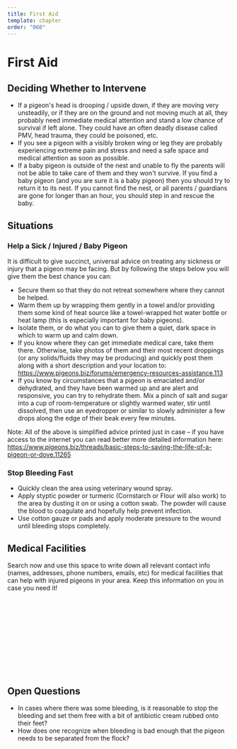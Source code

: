 ```yaml
---
title: First Aid
template: chapter
order: "060"
---
```


# First Aid

## Deciding Whether to Intervene

- If a pigeon's head is drooping / upside down, if they are moving very unsteadily, or if they are on the ground and not moving much at all, they probably need immediate medical attention and stand a low chance of survival if left alone. They could have an often deadly disease called PMV, head trauma, they could be poisoned, etc.
- If you see a pigeon with a visibly broken wing or leg they are probably experiencing extreme pain and stress and need a safe space and medical attention as soon as possible.
- If a baby pigeon is outside of the nest and unable to fly the parents will not be able to take care of them and they won't survive. If you find a baby pigeon (and you are sure it is a baby pigeon) then you should try to return it to its nest. If you cannot find the nest, or all parents / guardians are gone for longer than an hour, you should step in and rescue the baby.


## Situations

### Help a Sick / Injured / Baby Pigeon

It is difficult to give succinct, universal advice on treating any sickness or injury that a pigeon may be facing. But by following the steps below you will give them the best chance you can:  

- Secure them so that they do not retreat somewhere where they cannot be helped.
- Warm them up by wrapping them gently in a towel and/or providing them some kind of heat source like a towel-wrapped hot water bottle or heat lamp (this is especially important for baby pigeons).
- Isolate them, or do what you can to give them a quiet, dark space in which to warm up and calm down.
- If you know where they can get immediate medical care, take them there. Otherwise, take photos of them and their most recent droppings (or any solids/fluids they may be producing) and quickly post them along with a short description and your location to: https://www.pigeons.biz/forums/emergency-resources-assistance.113
- If you know by circumstances that a pigeon is emaciated and/or dehydrated, and they have been warmed up and are alert and responsive, you can try to rehydrate them. Mix a pinch of salt and sugar into a cup of room-temperature or slightly warmed water, stir until dissolved, then use an eyedropper or similar to slowly administer a few drops along the edge of their beak every few minutes.

Note: All of the above is simplified advice printed just in case – if you have access to the internet you can read better more detailed information here: https://www.pigeons.biz/threads/basic-steps-to-saving-the-life-of-a-pigeon-or-dove.11265

### Stop Bleeding Fast

- Quickly clean the area using veterinary wound spray.
- Apply styptic powder or turmeric (Cornstarch or Flour will also work) to the area by dusting it on or using a cotton swab. The powder will cause the blood to coagulate and hopefully help prevent infection.
- Use cotton gauze or pads and apply moderate pressure to the wound until bleeding stops completely.

## Medical Facilities

Search now and use this space to write down all relevant contact info (names, addresses, phone numbers, emails, etc) for medical facilities that can help with injured pigeons in your area. Keep this information on you in case you need it!

```













```


## Open Questions

- In cases where there was some bleeding, is it reasonable to stop the bleeding and set them free with a bit of antibiotic cream rubbed onto their feet?
- How does one recognize when bleeding is bad enough that the pigeon needs to be separated from the flock?
